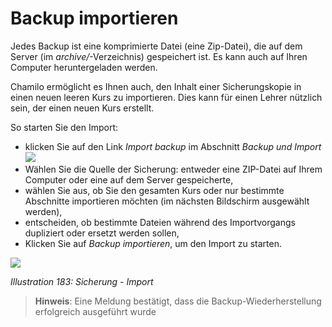# Backup importieren

Jedes Backup ist eine komprimierte Datei \(eine Zip-Datei\), die auf dem Server \(im _archive/_-Verzeichnis\) gespeichert ist. Es kann auch auf Ihren Computer heruntergeladen werden.

Chamilo ermöglicht es Ihnen auch, den Inhalt einer Sicherungskopie in einen neuen leeren Kurs zu importieren. Dies kann für einen Lehrer nützlich sein, der einen neuen Kurs erstellt.

So starten Sie den Import:

* klicken Sie auf den Link _Import backup_ im Abschnitt _Backup und Import_ ![](../../.gitbook/assets/graphics331.gif)
* Wählen Sie die Quelle der Sicherung: entweder eine ZIP-Datei auf Ihrem Computer oder eine auf dem Server gespeicherte,
* wählen Sie aus, ob Sie den gesamten Kurs oder nur bestimmte Abschnitte importieren möchten \(im nächsten Bildschirm ausgewählt werden\),
* entscheiden, ob bestimmte Dateien während des Importvorgangs dupliziert oder ersetzt werden sollen,
* Klicken Sie auf _Backup importieren_, um den Import zu starten.

![](../../.gitbook/assets/images251.png)

_Illustration 183: Sicherung - Import_

> **Hinweis**: Eine Meldung bestätigt, dass die Backup-Wiederherstellung erfolgreich ausgeführt wurde